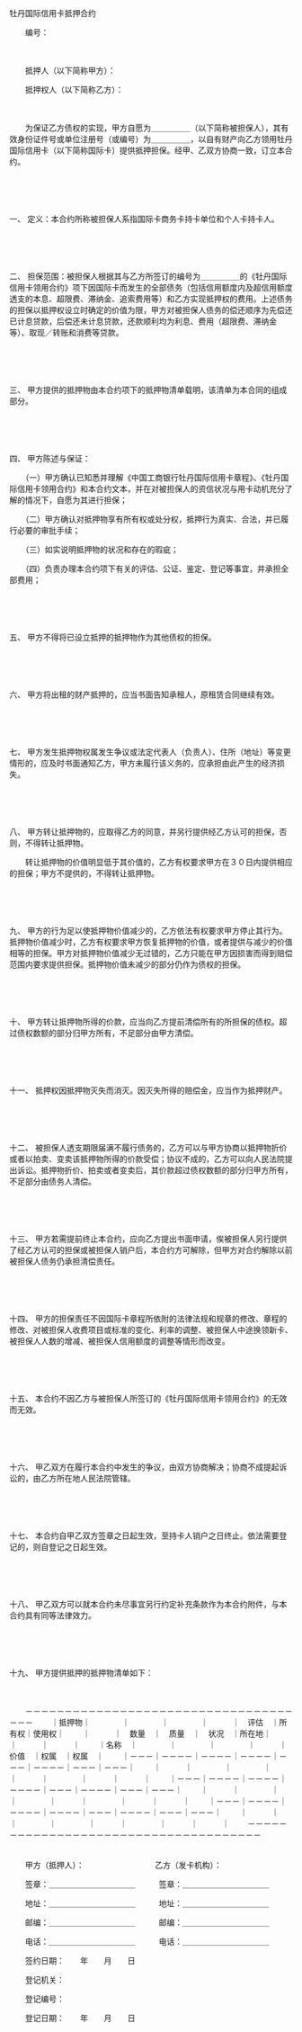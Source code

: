 



牡丹国际信用卡抵押合约



 

　　编号：

　　

　　抵押人（以下简称甲方）：

　　抵押权人（以下简称乙方）：

　　

　　为保证乙方债权的实现，甲方自愿为＿＿＿＿＿（以下简称被担保人），其有效身份证件号或单位注册号（或编号）为＿＿＿＿＿，以自有财产向乙方领用牡丹国际信用卡（以下简称国际卡）提供抵押担保。经甲、乙双方协商一致，订立本合约。

　　

　　

一、
定义：本合约所称被担保人系指国际卡商务卡持卡单位和个人卡持卡人。

　　

　　

二、
担保范围：被担保人根据其与乙方所签订的编号为＿＿＿＿＿的《牡丹国际信用卡领用合约》项下因国际卡而发生的全部债务（包括信用额度内及超信用额度透支的本息、超限费、滞纳金、追索费用等）和乙方实现抵押权的费用。上述债务的担保以抵押权设立时确定的价值为限，甲方对被担保人债务的偿还顺序为先偿还已计息贷款，后偿还未计息贷款，还款顺利均为利息、费用（超限费、滞纳金等）、取现／转账和消费等贷款。

　　

　　

三、
甲方提供的抵押物由本合约项下的抵押物清单载明，该清单为本合同的组成部分。

　　

　　

四、
甲方陈述与保证：

　　（一）甲方确认已知悉并理解《中国工商银行牡丹国际信用卡章程》、《牡丹国际信用卡领用合约》和本合约文本，并在对被担保人的资信状况与用卡动机充分了解的情况下，自愿为其进行担保；

　　（二）甲方确认对抵押物享有所有权或处分权，抵押行为真实、合法，并已履行必要的审批手续；

　　（三）如实说明抵押物的状况和存在的瑕疵；

　　（四）负责办理本合约项下有关的评估、公证、鉴定、登记等事宜，并承担全部费用；

　　

　　

五、
甲方不得将已设立抵押的抵押物作为其他债权的担保。

　　

　　

六、
甲方将出租的财产抵押的，应当书面告知承租人，原租赁合同继续有效。

　　

　　

七、
甲方发生抵押物权属发生争议或法定代表人（负责人）、住所（地址）等变更情形的，应及时书面通知乙方，甲方未履行该义务的，应承担由此产生的经济损失。

　　

　　

八、
甲方转让抵押物的，应取得乙方的同意，并另行提供经乙方认可的担保，否则，不得转让抵押物。

　　转让抵押物的价值明显低于其价值的，乙方有权要求甲方在３０日内提供相应的担保；甲方不提供的，不得转让抵押物。

　　

　　

九、
甲方的行为足以使抵押物价值减少的，乙方依法有权要求甲方停止其行为。抵押物价值减少时，乙方有权要求甲方恢复抵押物的价值，或者提供与减少的价值相等的担保。甲方对抵押物价值减少无过错的，乙方只能在甲方因损害而得到赔偿范围内要求提供担保。抵押物价值未减少的部分仍作为债权的担保。

　　

　　

十、
甲方转让抵押物所得的价款，应当向乙方提前清偿所有的所担保的债权。超过债权数额的部分归甲方所有，不足部分由甲方清偿。

　　

　　

十一、
抵押权因抵押物灭失而消灭。因灭失所得的赔偿金，应当作为抵押财产。

　　

　　

十二、
被担保人透支期限届满不履行债务的，乙方可以与甲方协商以抵押物折价或者以拍卖、变卖该抵押物所得的价款受偿；协议不成的，乙方可以向人民法院提出诉讼。抵押物折价、拍卖或者变卖后，其价款超过债权数额的部分归甲方所有，不足部分由债务人清偿。

　　

　　

十三、
甲方若需提前终止本合约，应向乙方提出书面申请，俟被担保人另行提供了经乙方认可的担保或被担保人销户后，本合约方可解除，但甲方对合约解除以前被担保人债务仍承担清偿责任。

　　

　　

十四、
甲方的担保责任不因国际卡章程所依附的法律法规和规章的修改、章程的修改、对被担保人收费项目或标准的变化、利率的调整、被担保人中途换领新卡、被担保人人数的增减、被担保人信用额度的调整等情形而改变。

　　

　　

十五、
本合约不因乙方与被担保人所签订的《牡丹国际信用卡领用合约》的无效而无效。

　　

　　

十六、
甲乙双方在履行本合约中发生的争议，由双方协商解决；协商不成提起诉讼的，由乙方所在地人民法院管辖。

　　

　　

十七、
本合约自甲乙双方签章之日起生效，至持卡人销户之日终止。依法需要登记的，则自登记之日起生效。

　　

　　

十八、
甲乙双方可以就本合约未尽事宜另行约定补充条款作为本合约附件，与本合约具有同等法律效力。

　　

　　

十九、
甲方提供抵押的抵押物清单如下：

　　


　　－－－－－－－－－－－－－－－－－－－－－－－－－－－－－－－－－－－－－
　　｜抵押物｜　　　　｜　　　　｜　　　　｜　　　｜　评估　｜所有权｜使用权｜
　　｜　　　｜　数量　｜　质量　｜　状况　｜所在地｜　　　　｜　　　｜　　　｜
　　｜名称　｜　　　　｜　　　　｜　　　　｜　　　｜　价值　｜权属　｜权属　｜
　　｜－－－｜－－－－｜－－－－｜－－－－｜－－－｜－－－－｜－－－｜－－－｜
　　｜　　　｜　　　　｜　　　　｜　　　　｜　　　｜　　　　｜　　　｜　　　｜
　　｜－－－｜－－－－｜－－－－｜－－－－｜－－－｜－－－－｜－－－｜－－－｜
　　｜　　　｜　　　　｜　　　　｜　　　　｜　　　｜　　　　｜　　　｜　　　｜
　　｜－－－｜－－－－｜－－－－｜－－－－｜－－－｜－－－－｜－－－｜－－－｜
　　｜　　　｜　　　　｜　　　　｜　　　　｜　　　｜　　　　｜　　　｜　　　｜
　　－－－－－－－－－－－－－－－－－－－－－－－－－－－－－－－－－－－－－
　　
　　

　　甲方（抵押人）：　　　　　　　　　乙方（发卡机构）：　　

　　签章：＿＿＿＿＿＿＿＿＿＿＿　　　签章：＿＿＿＿＿＿＿＿＿＿＿

　　地址：＿＿＿＿＿＿＿＿＿＿＿　　　地址：＿＿＿＿＿＿＿＿＿＿＿

　　邮编：＿＿＿＿＿＿＿＿＿＿＿　　　邮编：＿＿＿＿＿＿＿＿＿＿＿

　　电话：＿＿＿＿＿＿＿＿＿＿＿　　　电话：＿＿＿＿＿＿＿＿＿＿＿

　　签约日期：　　年　　月　　日　　

　　登记机关：

　　登记编号：

　　登记日期：　　年　　月　　日

　　